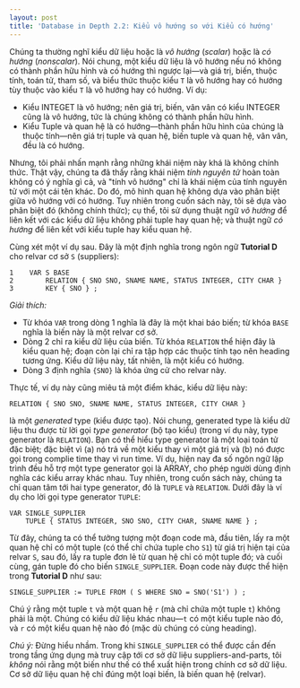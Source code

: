 ```yaml
---
layout: post
title: 'Database in Depth 2.2: Kiểu vô hướng so với Kiểu có hướng'
---
```


Chúng ta thường nghĩ kiểu dữ liệu hoặc là *vô hướng* (*scalar*) hoặc là *có hướng* (*nonscalar*). Nói chung, một kiểu dữ liệu là vô hướng nếu nó không có thành phần hữu hình và có hướng thì ngược lại&mdash;và giá trị, biến, thuộc tính, toán tử, tham số, và biểu thức thuộc kiểu `T` là vô hướng hay có hướng tùy thuộc vào kiểu `T` là vô hướng hay có hướng. Ví dụ:

 * Kiểu INTEGET là vô hướng; nên giá trị, biến, vân vân có kiểu INTEGER cũng là vô hướng, tức là chúng không có thành phần hữu hình.
 * Kiểu Tuple và quan hệ là có hướng&mdash;thành phần hữu hình của chúng là thuộc tính&mdash;nên giá trị tuple và quan hệ, biến tuple và quan hệ, vân vân, đều là có hướng.

Nhưng, tôi phải nhấn mạnh rằng những khái niệm này khá là không chính thức. Thật vậy, chúng ta đã thấy rằng khái niệm *tính nguyên tử* hoàn toàn không có ý nghĩa gì cả, và "tính vô hướng" chỉ là khái niệm của tính nguyên tử với một cái tên khác. Do đó, mô hình quan hệ không dựa vào phân biệt giữa vô hướng với có hướng. Tuy nhiên trong cuốn sách này, tôi sẽ dựa vào phân biệt đó (không chính thức); cụ thể, tôi sử dụng thuật ngữ *vô hướng* để liên kết với các kiểu dữ liệu không phải tuple hay quan hệ; và thuật ngữ *có hướng* để liên kết với kiểu tuple hay kiểu quan hệ.

Cùng xét một ví dụ sau. Đây là một định nghĩa trong ngôn ngữ **Tutorial D** cho relvar cơ sở `S` (suppliers):

```
1    VAR S BASE
2        RELATION { SNO SNO, SNAME NAME, STATUS INTEGER, CITY CHAR }
3        KEY { SNO } ;
```

*Giải thích:*

 * Từ khóa `VAR` trong dòng 1 nghĩa là đây là một khai báo biến; từ khóa `BASE` nghĩa là biến này là một relvar cơ sở.
 * Dòng 2 chỉ ra kiểu dữ liệu của biến. Từ khóa `RELATION` thể hiện đây là kiểu quan hệ; đoạn còn lại chỉ ra tập hợp các thuộc tính tạo nên heading tương ứng. Kiểu dữ liệu này, tất nhiên, là một kiểu có hướng.
 * Dòng 3 định nghĩa `{SNO}` là khóa ứng cử cho relvar này.

Thực tế, ví dụ này cũng miêu tả một điểm khác, kiểu dữ liệu này:

```
RELATION { SNO SNO, SNAME NAME, STATUS INTEGER, CITY CHAR }
```

là một *generated* type (kiểu được tạo).  Nói chung, generated type là kiểu dữ liệu thu được từ lời gọi *type generator* (bộ tạo kiểu) (trong ví dụ này, type generator là `RELATION`). Bạn có thể hiểu type generator là một loại toán tử đặc biệt; đặc biệt vì (a) nó trả về một kiểu thay vì một giá trị và (b) nó được gọi trong complie time thay vì run time. Ví dụ, hiện nay đa số ngôn ngữ lập trình đều hỗ trợ một type generator gọi là ARRAY, cho phép người dùng định nghĩa các kiểu array khác nhau. Tuy nhiên, trong cuốn sách này, chúng ta chỉ quan tâm tới hai type generator, đó là `TUPLE` và `RELATION`.  Dưới đây là ví dụ cho lời gọi type generator `TUPLE`:

```
VAR SINGLE_SUPPLIER
    TUPLE { STATUS INTEGER, SNO SNO, CITY CHAR, SNAME NAME } ;
```

Từ đây, chúng ta có thể tưởng tượng một đoạn code mà, đầu tiên, lấy ra một quan hệ chỉ có một tuple (có thể chỉ chứa tuple cho `S1`) từ giá trị hiện tại của relvar `S`, sau đó, lấy ra tuple đơn lẻ từ quan hệ chỉ có một tuple đó; và cuối cùng, gán tuple đó cho biến `SINGLE_SUPPLIER`. Đoạn code này được thể hiện trong **Tutorial D** như sau:

```
SINGLE_SUPPLIER := TUPLE FROM ( S WHERE SNO = SNO('S1') ) ;
```

Chú ý rằng một tuple `t` và một quan hệ `r` (mà chỉ chứa một tuple `t`) không phải là một. Chúng có kiểu dữ liệu khác nhau&mdash;`t` có một kiểu tuple nào đó, và `r` có một kiểu quan hệ nào đó (mặc dù chúng có cùng heading).

*Chú ý:* Đừng hiểu nhầm. Trong khi `SINGLE_SUPPLIER` có thể được cần đến trong tầng ứng dụng mà truy cập tới cơ sở dữ liệu suppliers-and-parts, tôi *không* nói rằng một biến như thế có thể xuất hiện trong chính cơ sở dữ liệu. Cơ sở dữ liệu quan hệ chỉ đúng một loại biến, là biến quan hệ (relvar).